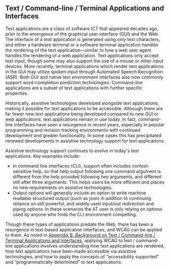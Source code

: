 Text / Command-line / Terminal Applications and Interfaces
----------------------------------------------------------

Text applications are a class of software ICT that appeared decades ago, prior to the emergence of the graphical user interface (GUI) and the Web. The interface of a text application is generated using only text characters, and either a hardware terminal or a software terminal application handles the rendering of the text application—similar to how a web user agent handles the rendering of a web application. Text applications only accept text input, though some may also support the use of a mouse or other input devices. More recently, terminal applications which render text applications in the GUI may utilize spoken input through Automated Speech Recognition (ASR). Both GUI and native text environment interfaces also now commonly support word-completion prediction technologies. Command-line applications are a subset of text applications with further specific properties.

Historically, assistive technologies developed alongside text applications, making it possible for text applications to be accessible. Although there are far fewer new text applications being developed compared to new GUI or web applications, text applications remain in use today. In fact, command-line interfaces have seen a resurgence in recent years, especially in popular programming and revision tracking environments with continued development and greater functionality. In some cases this has precipitated renewed developments in assistive technology support for text applications.

Assistive technology support continues to evolve in today's text applications. Key examples include:

* In command line interfaces (CLI), support often includes context-sensitive help, so that help output following one command argument is different from the help provided following two arguments, and different still after three arguments. This helps users be more efficient and places no new requirements on assistive technologies.
* Output options will generally include an option to write machine readable structured output (such as json) in addition to continuing reliance on still powerful, and widely used input/out redirection and piping options. In these scenarios the AT user is only relying on options used by anyone who finds the CLI environment compelling.
 
Though these types of applications predate the Web, there has been a resurgence in text-based application interfaces, and WCAG can be applied to them. As noted in [Appendix B. Background on Text / Command-line / Terminal Applications and Interfaces](#background-on-text-command-line-terminal-applications-and-interfaces), applying WCAG to text / command-line applications involves understanding how text applications are rendered, how text applications have been made accessible via assistive technologies, and how to apply the concepts of “accessibility supported” and “programmatically determined” to text applications.
